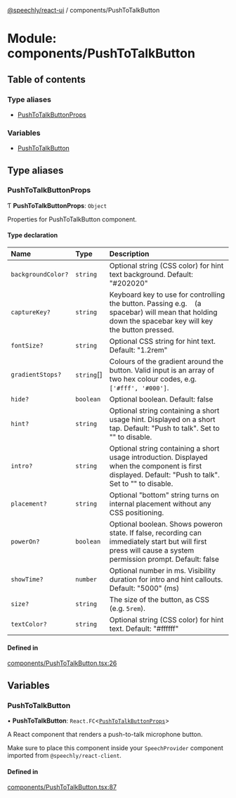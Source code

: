 [@speechly/react-ui](../README.md) / components/PushToTalkButton

# Module: components/PushToTalkButton

## Table of contents

### Type aliases

- [PushToTalkButtonProps](components_PushToTalkButton.md#pushtotalkbuttonprops)

### Variables

- [PushToTalkButton](components_PushToTalkButton.md#pushtotalkbutton)

## Type aliases

### PushToTalkButtonProps

Ƭ **PushToTalkButtonProps**: `Object`

Properties for PushToTalkButton component.

#### Type declaration

| Name | Type | Description |
| :------ | :------ | :------ |
| `backgroundColor?` | `string` | Optional string (CSS color) for hint text background. Default: "#202020" |
| `captureKey?` | `string` | Keyboard key to use for controlling the button. Passing e.g. ` ` (a spacebar) will mean that holding down the spacebar key will key the button pressed. |
| `fontSize?` | `string` | Optional CSS string for hint text. Default: "1.2rem" |
| `gradientStops?` | `string`[] | Colours of the gradient around the button. Valid input is an array of two hex colour codes, e.g. `['#fff', '#000']`. |
| `hide?` | `boolean` | Optional boolean. Default: false |
| `hint?` | `string` | Optional string containing a short usage hint. Displayed on a short tap. Default: "Push to talk". Set to "" to disable. |
| `intro?` | `string` | Optional string containing a short usage introduction. Displayed when the component is first displayed. Default: "Push to talk". Set to "" to disable. |
| `placement?` | `string` | Optional "bottom" string turns on internal placement without any CSS positioning. |
| `powerOn?` | `boolean` | Optional boolean. Shows poweron state. If false, recording can immediately start but will first press will cause a system permission prompt. Default: false |
| `showTime?` | `number` | Optional number in ms. Visibility duration for intro and hint callouts. Default: "5000" (ms) |
| `size?` | `string` | The size of the button, as CSS (e.g. `5rem`). |
| `textColor?` | `string` | Optional string (CSS color) for hint text. Default: "#ffffff" |

#### Defined in

[components/PushToTalkButton.tsx:26](https://github.com/speechly/react-ui/blob/e631dfa/src/components/PushToTalkButton.tsx#L26)

## Variables

### PushToTalkButton

• **PushToTalkButton**: `React.FC`<[`PushToTalkButtonProps`](components_PushToTalkButton.md#pushtotalkbuttonprops)\>

A React component that renders a push-to-talk microphone button.

Make sure to place this component inside your `SpeechProvider` component imported from `@speechly/react-client`.

#### Defined in

[components/PushToTalkButton.tsx:87](https://github.com/speechly/react-ui/blob/e631dfa/src/components/PushToTalkButton.tsx#L87)
